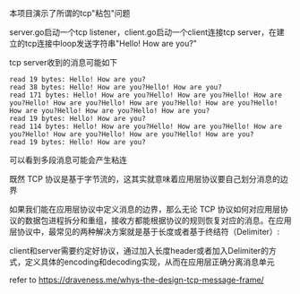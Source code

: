 本项目演示了所谓的tcp"粘包"问题

server.go启动一个tcp listener，client.go启动一个client连接tcp server，在建立的tcp连接中loop发送字符串"Hello! How are you?"

tcp server收到的消息可能如下
```plaintext
read 19 bytes: Hello! How are you?
read 38 bytes: Hello! How are you?Hello! How are you?
read 171 bytes: Hello! How are you?Hello! How are you?Hello! How are you?Hello! How are you?Hello! How are you?Hello! How are you?Hello! How are you?Hello! How are you?Hello! How are you?
read 19 bytes: Hello! How are you?
read 114 bytes: Hello! How are you?Hello! How are you?Hello! How are you?Hello! How are you?Hello! How are you?Hello! How are you?
read 19 bytes: Hello! How are you?
```
可以看到多段消息可能会产生粘连

既然 TCP 协议是基于字节流的，这其实就意味着应用层协议要自己划分消息的边界

如果我们能在应用层协议中定义消息的边界，那么无论 TCP 协议如何对应用层协议的数据包进程拆分和重组，接收方都能根据协议的规则恢复对应的消息。在应用层协议中，最常见的两种解决方案就是基于长度或者基于终结符（Delimiter）:

client和server需要约定好协议，通过加入长度header或者加入Delimiter的方式，定义具体的encoding和decoding实现，从而在应用层正确分离消息单元

refer to https://draveness.me/whys-the-design-tcp-message-frame/